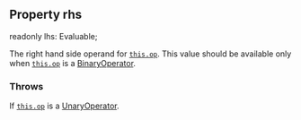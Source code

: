 ## Property rhs

readonly lhs: Evaluable;

The right hand side operand for [`this.op`](reference/v/0.2.1/core/definitions/Expression/op).
This value should be available only when [`this.op`](reference/v/0.2.1/core/definitions/Expression/op)
is a [BinaryOperator](reference/v/0.2.1/core/operators/BinaryOperator).

### Throws
 If [`this.op`](reference/v/0.2.1/core/definitions/Expression/op) is a
 [UnaryOperator](reference/v/0.2.1/core/operators/UnaryOperator).